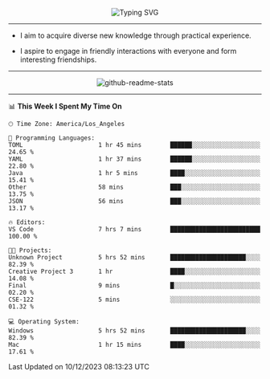 <p align="center">
  <img src="https://readme-typing-svg.demolab.com?font=Fira+Code&weight=500&size=32&duration=2500&pause=1600&center=true&vCenter=true&random=false&width=1024&height=64&lines=Hi+there+%F0%9F%91%8B;I'm+delighted+you+could+make+it+here+%F0%9F%8E%89;I'm+Harry%2C+a+college+student+still+finding+my+way" alt="Typing SVG" />
</p>


---


- I aim to acquire diverse new knowledge through practical experience.

- I aspire to engage in friendly interactions with everyone and form interesting friendships.


---


<p align="center">
  <img src="https://github-readme-stats.vercel.app/api?username=Harry-Jing&show_icons=true" alt="github-readme-stats"/>
</p>


---

<!--START_SECTION:waka-->
📊 **This Week I Spent My Time On** 

```text
🕑︎ Time Zone: America/Los_Angeles

💬 Programming Languages: 
TOML                     1 hr 45 mins        ██████░░░░░░░░░░░░░░░░░░░   24.65 % 
YAML                     1 hr 37 mins        ██████░░░░░░░░░░░░░░░░░░░   22.80 % 
Java                     1 hr 5 mins         ████░░░░░░░░░░░░░░░░░░░░░   15.41 % 
Other                    58 mins             ███░░░░░░░░░░░░░░░░░░░░░░   13.75 % 
JSON                     56 mins             ███░░░░░░░░░░░░░░░░░░░░░░   13.17 % 

🔥 Editors: 
VS Code                  7 hrs 7 mins        █████████████████████████   100.00 % 

🐱‍💻 Projects: 
Unknown Project          5 hrs 52 mins       █████████████████████░░░░   82.39 % 
Creative Project 3       1 hr                ████░░░░░░░░░░░░░░░░░░░░░   14.08 % 
Final                    9 mins              █░░░░░░░░░░░░░░░░░░░░░░░░   02.20 % 
CSE-122                  5 mins              ░░░░░░░░░░░░░░░░░░░░░░░░░   01.32 % 

💻 Operating System: 
Windows                  5 hrs 52 mins       █████████████████████░░░░   82.39 % 
Mac                      1 hr 15 mins        ████░░░░░░░░░░░░░░░░░░░░░   17.61 % 
```


 Last Updated on 10/12/2023 08:13:23 UTC
<!--END_SECTION:waka-->
